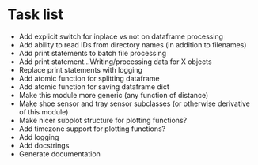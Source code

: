 # Task list

* Add explicit switch for inplace vs not on dataframe processing
* Add ability to read IDs from directory names (in addition to filenames)
* Add print statements to batch file processing
* Add print statement...Writing/processing data for X objects
* Replace print statements with logging
* Add atomic function for splitting dataframe
* Add atomic function for saving dataframe dict
* Make this module more generic (any function of distance)
* Make shoe sensor and tray sensor subclasses (or otherwise derivative of this module)
* Make nicer subplot structure for plotting functions?
* Add timezone support for plotting functions?
* Add logging
* Add docstrings
* Generate documentation
